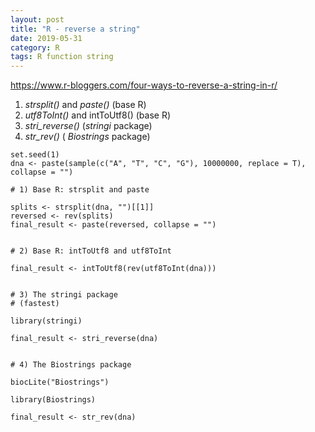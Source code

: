 ```yaml
---
layout: post
title: "R - reverse a string"
date: 2019-05-31
category: R
tags: R function string
---
```



https://www.r-bloggers.com/four-ways-to-reverse-a-string-in-r/

1) <em>strsplit()</em> and <em>paste()</em> (base R)
2) <em>utf8ToInt()</em> and intToUtf8()</em> (base R)
3) <em>stri_reverse()</em> (<em>stringi</em> package)
4) <em>str_rev()</em> (<em> Biostrings</em> package)


``` 
set.seed(1)
dna <- paste(sample(c("A", "T", "C", "G"), 10000000, replace = T), collapse = "")
``` 

``` 
# 1) Base R: strsplit and paste

splits <- strsplit(dna, "")[[1]]
reversed <- rev(splits)
final_result <- paste(reversed, collapse = "")


# 2) Base R: intToUtf8 and utf8ToInt

final_result <- intToUtf8(rev(utf8ToInt(dna)))


# 3) The stringi package
# (fastest)
	
library(stringi)
 
final_result <- stri_reverse(dna)


# 4) The Biostrings package

biocLite("Biostrings")
 
library(Biostrings)

final_result <- str_rev(dna)

```


